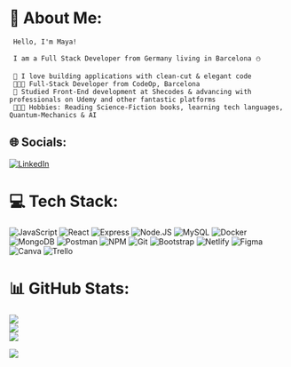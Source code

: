 
# 💫 About Me:
                                          
     Hello, I'm Maya!  
     
     I am a Full Stack Developer from Germany living in Barcelona ⛄ 
                                          
     💜 I love building applications with clean-cut & elegant code
     👩🏻‍🎓 Full-Stack Developer from CodeOp, Barcelona
     👜 Studied Front-End development at Shecodes & advancing with professionals on Udemy and other fantastic platforms
     👩🏻‍🎤 Hobbies: Reading Science-Fiction books, learning tech languages, Quantum-Mechanics & AI


## 🌐 Socials:
[![LinkedIn](https://img.shields.io/badge/LinkedIn-%230077B5.svg?logo=linkedin&logoColor=white)](https://www.linkedin.com/in/maya-barbir/) 

# 💻 Tech Stack:

![JavaScript](https://img.shields.io/badge/javascript-%23323330.svg?style=for-the-badge&logo=javascript&logoColor=%23F7DF1E) ![React](https://img.shields.io/badge/react-%2320232a.svg?style=for-the-badge&logo=react&logoColor=%2361DAFB) 
![Express](https://img.shields.io/badge/express-%FFC0CB.svg?style=for-the-badge&logo=express&logoColor=white) 
![Node.JS](https://img.shields.io/badge/node-%23000000.svg?style=for-the-badge&logo=node&logoColor=green)
![MySQL](https://img.shields.io/badge/mysql-%23F24E1E.svg?style=for-the-badge&logo=mysql&logoColor=white)
![Docker](https://img.shields.io/badge/docker-%23000000.svg?style=for-the-badge&logo=docker&logoColor=#00C7B7)
![MongoDB](https://img.shields.io/badge/mongodb-%FFC0CB.svg?style=for-the-badge&logo=mongodb&logoColor=%2361DAFB)
![Postman](https://img.shields.io/badge/postman-%23000000.svg?style=for-the-badge&logo=postman&logoColor=#00C7B7)
![NPM](https://img.shields.io/badge/npm-%2300C4CC.svg?style=for-the-badge&logo=npm&logoColor=#00C7B7)
![Git](https://img.shields.io/badge/git-%23000000.svg?style=for-the-badge&logo=git&logoColor=#00C7B7)
![Bootstrap](https://img.shields.io/badge/bootstrap-%23563D7C.svg?style=for-the-badge&logo=bootstrap&logoColor=white)
![Netlify](https://img.shields.io/badge/netlify-%23000000.svg?style=for-the-badge&logo=netlify&logoColor=#00C7B7) 
![Figma](https://img.shields.io/badge/figma-%23F24E1E.svg?style=for-the-badge&logo=figma&logoColor=white)
![Canva](https://img.shields.io/badge/Canva-%2300C4CC.svg?style=for-the-badge&logo=Canva&logoColor=white) 
![Trello](https://img.shields.io/badge/Trello-%231572B6.svg?style=for-the-badge&logo=Trello&logoColor=white)
# 📊 GitHub Stats:
![](https://github-readme-stats.vercel.app/api?username=Mayadev3&theme=dracula&hide_border=false&include_all_commits=false&count_private=false)<br/>
![](https://github-readme-streak-stats.herokuapp.com/?user=Mayadev3&theme=dracula&hide_border=false)<br/>
![](https://github-readme-stats.vercel.app/api/top-langs/?username=Mayadev3&theme=dracula&hide_border=false&include_all_commits=false&count_private=false&layout=compact)



[![](https://visitcount.itsvg.in/api?id=Mayadev3&icon=0&color=0)](https://visitcount.itsvg.in)


